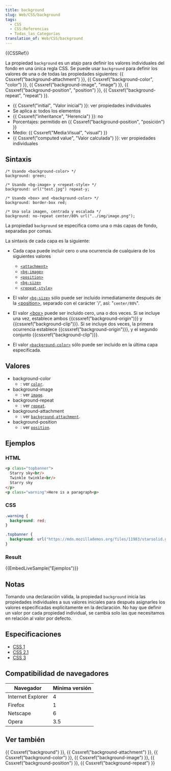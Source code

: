 ```yaml
---
title: background
slug: Web/CSS/background
tags:
  - CSS
  - CSS:Referencias
  - Todas_las_Categorías
translation_of: Web/CSS/background
---
```


{{CSSRef}}

La propiedad `background` es un atajo para definir los valores individuales del fondo en una única regla CSS. Se puede usar `background` para definir los valores de una o de todas las propiedades siguientes: {{ Cssxref("background-attachment") }}, {{ Cssxref("background-color", "color") }}, {{ Cssxref("background-image", "image") }}, {{ Cssxref("background-position", "position") }}, {{ Cssxref("background-repeat", "repeat") }}.

- {{ Cssxref("initial", "Valor inicial") }}: ver propiedades individuales
- Se aplica a: todos los elementos
- {{ Cssxref("inheritance", "Herencia") }}: no
- Porcentajes: permitido en {{ Cssxref("background-position", "posición") }}
- Medio: {{ Cssxref("Media:Visual", "visual") }}
- {{ Cssxref("computed value", "Valor calculada") }}: ver propiedades individuales

## Sintaxis

```
/* Usando <background-color> */
background: green;

/* Usando <bg-image> y <repeat-style> */
background: url("test.jpg") repeat-y;

/* Usando <box> and <background-color> */
background: border-box red;

/* Una sola imagen, centrada y escalada */
background: no-repeat center/80% url("../img/image.png");
```

La propiedad `background` se especifica como una o más capas de fondo, separadas por comas.

La sintaxis de cada capa es la siguiente:

- Cada capa puede incluir cero o una ocurrencia de cualquiera de los siguientes valores

  - [`<attachment>`](#attachment)
  - [`<bg-image>`](#bg-image)
  - [`<position>`](#position)
  - [`<bg-size>`](#bg-size)
  - [`<repeat-style>`](#repeat-style)

- El valor [`<bg-size>`](#bg-size) sólo puede ser incluido inmediatamente después de la [\<position>](#position), separado con el carácter '/', así: "`center/80%`".
- El valor [\<box>](#box) puede ser incluido cero, una o dos veces. Si se incluye una vez, establece ambos {{cssxref("background-origin")}} y {{cssxref("background-clip")}}. Si se incluye dos veces, la primera ocurrencia establece {{cssxref("background-origin")}}, y el segundo conjunto {{cssxref("background-clip")}}.
- El valor [`<background-color>`](#background-color) sólo puede ser incluido en la última capa especificada.

## Valores

- background-color
  - : ver [`color`](/es/CSS/background-color).
- background-image
  - : ver [`image`](/es/CSS/background-image).
- background-repeat
  - : ver [`repeat`](/es/CSS/background-repeat).
- background-attachment
  - : ver [`background-attachment`](/es/CSS/background-attachment).
- background-position
  - : ver [`position`](/es/CSS/background-position).

## Ejemplos

### HTML

```html
<p class="topbanner">
  Starry sky<br/>
  Twinkle twinkle<br/>
  Starry sky
</p>
<p class="warning">Here is a paragraph<p>
```

### CSS

```css
.warning {
  background: red;
}

.topbanner {
  background: url("https://mdn.mozillademos.org/files/11983/starsolid.gif") #00D repeat-y fixed;
}
```

### Result

{{EmbedLiveSample("Ejemplos")}}

## Notas

Tomando una declaración válida, la propiedad `background` inicia las propiedades individuales a sus valores iniciales para después asignarles los valores especificadas explícitamente en la declaración. No hay que definir un valor por cada propiedad individual, se cambia solo las que necesitamos en relación al valor por defecto.

## Especificaciones

- [CSS 1](http://www.w3.org/TR/CSS1#background)
- [CSS 2.1](http://www.w3.org/TR/CSS21/colors.html#propdef-background)
- [CSS 3](http://www.w3.org/TR/2005/WD-css3-background-20050216/#the-background)

## Compatibilidad de navegadores

| Navegador         | Mínima versión |
| ----------------- | -------------- |
| Internet Explorer | 4              |
| Firefox           | 1              |
| Netscape          | 6              |
| Opera             | 3.5            |

## Ver también

{{ Cssxref("background") }}, {{ Cssxref("background-attachment") }}, {{ Cssxref("background-color") }}, {{ Cssxref("background-image") }}, {{ Cssxref("background-position") }}, {{ Cssxref("background-repeat") }}

